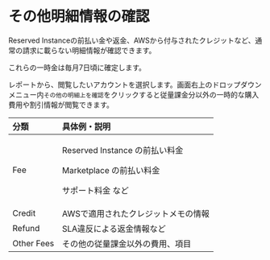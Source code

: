 # その他明細情報の確認

Reserved Instanceの前払い金や返金、AWSから付与されたクレジットなど、通常の請求に載らない明細情報が確認できます。

これらの一時金は毎月7日頃に確定します。

レポートから、閲覧したいアカウントを選択します。画面右上のドロップダウンメニュー内`その他の明細上を確認`をクリックすると従量課金分以外の一時的な購入費用や割引情報が閲覧できます。

<table>
  <thead>
    <tr>
      <th style="text-align:left">&#x5206;&#x985E;</th>
      <th style="text-align:left">&#x5177;&#x4F53;&#x4F8B;&#x30FB;&#x8AAC;&#x660E;</th>
    </tr>
  </thead>
  <tbody>
    <tr>
      <td style="text-align:left">Fee</td>
      <td style="text-align:left">
        <p>Reserved Instance &#x306E;&#x524D;&#x6255;&#x3044;&#x6599;&#x91D1;</p>
        <p>Marketplace &#x306E;&#x524D;&#x6255;&#x3044;&#x6599;&#x91D1;</p>
        <p>&#x30B5;&#x30DD;&#x30FC;&#x30C8;&#x6599;&#x91D1; &#x306A;&#x3069;&#x3000;</p>
      </td>
    </tr>
    <tr>
      <td style="text-align:left">Credit</td>
      <td style="text-align:left">AWS&#x3067;&#x9069;&#x7528;&#x3055;&#x308C;&#x305F;&#x30AF;&#x30EC;&#x30B8;&#x30C3;&#x30C8;&#x30E1;&#x30E2;&#x306E;&#x60C5;&#x5831;</td>
    </tr>
    <tr>
      <td style="text-align:left">Refund</td>
      <td style="text-align:left">SLA&#x9055;&#x53CD;&#x306B;&#x3088;&#x308B;&#x8FD4;&#x91D1;&#x60C5;&#x5831;&#x306A;&#x3069;</td>
    </tr>
    <tr>
      <td style="text-align:left">Other Fees</td>
      <td style="text-align:left">&#x305D;&#x306E;&#x4ED6;&#x306E;&#x5F93;&#x91CF;&#x8AB2;&#x91D1;&#x4EE5;&#x5916;&#x306E;&#x8CBB;&#x7528;&#x3001;&#x9805;&#x76EE;</td>
    </tr>
  </tbody>
</table>



